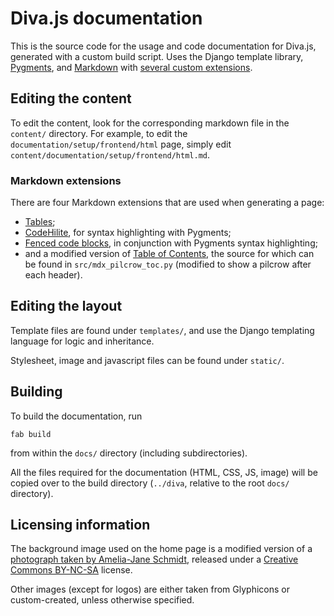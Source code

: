 Diva.js documentation
=====================

This is the source code for the usage and code documentation for Diva.js,
generated with a custom build script. Uses the Django template library,
[Pygments](http://pygments.org/), and
[Markdown](http://daringfireball.net/projects/markdown/syntax) with [several
custom extensions](#markdown-extensions).

## Editing the content

To edit the content, look for the corresponding markdown file in the `content/`
directory. For example, to edit the `documentation/setup/frontend/html` page,
simply edit `content/documentation/setup/frontend/html.md`.

### Markdown extensions

There are four Markdown extensions that are used when generating a page:

* [Tables](http://freewisdom.org/projects/python-markdown/Tables);
* [CodeHilite](http://freewisdom.org/projects/python-markdown/CodeHilite), for
  syntax highlighting with Pygments;
* [Fenced
  code
  blocks](http://freewisdom.org/projects/python-markdown/Fenced_Code_Blocks),
  in conjunction with Pygments syntax highlighting;
* and a modified version of [Table of
  Contents](http://freewisdom.org/projects/python-markdown/Table_of_Contents),
  the source for which can be found in `src/mdx_pilcrow_toc.py` (modified to
  show a pilcrow after each header).

## Editing the layout

Template files are found under `templates/`, and use the Django templating
language for logic and inheritance.

Stylesheet, image and javascript files can be found under `static/`.

## Building

To build the documentation, run

```console
fab build
```

from within the `docs/` directory (including subdirectories).

All the files required for the documentation (HTML, CSS, JS, image) will be
copied over to the build directory (`../diva`, relative to the root `docs/`
directory).

## Licensing information

The background image used on the home page is a modified version of a
[photograph taken by Amelia-Jane
Schmidt](http://www.flickr.com/photos/meeli/2854849909/), released under a [Creative Commons
BY-NC-SA](http://creativecommons.org/licenses/by-nc-sa/2.0/) license.

Other images (except for logos) are either taken from Glyphicons or
custom-created, unless otherwise specified.

